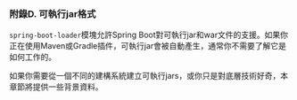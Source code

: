 ### 附錄D. 可執行jar格式

`spring-boot-loader`模塊允許Spring Boot對可執行jar和war文件的支援。如果你正在使用Maven或Gradle插件，可執行jar會被自動產生，通常你不需要了解它是如何工作的。

如果你需要從一個不同的建構系統建立可執行jars，或你只是對底層技術好奇，本章節將提供一些背景資料。
